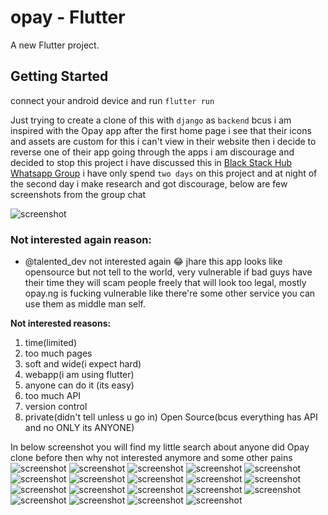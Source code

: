 # opay - Flutter 

A new Flutter project.

## Getting Started

connect your android device and run `flutter run`

Just trying to create a clone of this with `django` as `backend` bcus i am inspired with the Opay app after the first home page i see that their icons and assets are custom for this i can't view in their website then i decide to reverse one of their app going through the apps i am discourage and decided to stop this project i have discussed this in [Black Stack Hub Whatsapp Group](https://blackstackhub.com) i have only spend `two days` on this project and at night of the second day i make research and got discourage, below are few screenshots from the group chat


![screenshot](readme/WhatsApp%20Image%202024-01-25%20at%205.53.59%20PM.jpeg?raw=true)

### Not interested again reason:

- @talented_dev  not interested again 😂 jhare this app looks like opensource but not tell to the world, very vulnerable if bad guys have their time they will scam people freely that will look too legal, mostly opay.ng is fucking vulnerable like there're some other service you can use them as middle man self.

**Not interested reasons:**
1. time(limited)
2. too much pages
3. soft and wide(i expect hard)
4. webapp(i am using flutter)
5. anyone can do it (its easy)
6. too much API
7. version control
8. private(didn't tell unless u go in) Open Source(bcus everything has API and no ONLY its ANYONE)




In below screenshot you will find my little search about anyone did Opay clone before then why not interested anymore and some other pains
![screenshot](readme/Screenshot%20(1143).png?raw=true)
![screenshot](readme/Screenshot%20(1144).png?raw=true)
![screenshot](readme/Screenshot%20(1145).png?raw=true)
![screenshot](readme/Screenshot%20(1146).png?raw=true)
![screenshot](readme/Screenshot%20(1149).png?raw=true)
![screenshot](readme/Screenshot%20(1150).png?raw=true)
![screenshot](readme/Screenshot%20(1151).png?raw=true)
![screenshot](readme/Screenshot%20(1152).png?raw=true)
![screenshot](readme/Screenshot%20(1153).png?raw=true)
![screenshot](readme/Screenshot%20(1154).png?raw=true)
![screenshot](readme/Screenshot%20(1155).png?raw=true)
![screenshot](readme/Screenshot%20(1156).png?raw=true)
![screenshot](readme/Screenshot%20(1157).png?raw=true)
![screenshot](readme/Screenshot%20(1158).png?raw=true)
![screenshot](readme/Screenshot%20(1159).png?raw=true)
![screenshot](readme/Screenshot%20(1160).png?raw=true)
![screenshot](readme/Screenshot%20(1161).png?raw=true)
![screenshot](readme/Screenshot%20(1162).png?raw=true)
![screenshot](readme/Screenshot%20(1163).png?raw=true)
